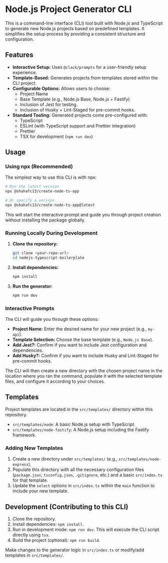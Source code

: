# Node.js Project Generator CLI

This is a command-line interface (CLI) tool built with Node.js and TypeScript to generate new Node.js projects based on predefined templates. It simplifies the setup process by providing a consistent structure and configuration.

## Features

- **Interactive Setup:** Uses `@clack/prompts` for a user-friendly setup experience.
- **Template-Based:** Generates projects from templates stored within the CLI project.
- **Configurable Options:** Allows users to choose:
  - Project Name
  - Base Template (e.g., Node.js Base, Node.js + Fastify)
  - Inclusion of Jest for testing.
  - Inclusion of Husky + Lint-Staged for pre-commit hooks.
- **Standard Tooling:** Generated projects come pre-configured with:
  - TypeScript
  - ESLint (with TypeScript support and Prettier integration)
  - Prettier
  - TSX for development (`npm run dev`)

## Usage

### Using npx (Recommended)

The simplest way to use this CLI is with npx:

```bash
# Run the latest version
npx @shahafc13/create-node-ts-app

# Or specify a version
npx @shahafc13/create-node-ts-app@latest
```

This will start the interactive prompt and guide you through project creation without installing the package globally.

### Running Locally During Development

1.  **Clone the repository:**
    ```bash
    git clone <your-repo-url>
    cd nodejs-typescript-boilerplate
    ```
2.  **Install dependencies:**
    ```bash
    npm install
    ```
3.  **Run the generator:**
    ```bash
    npm run dev
    ```

### Interactive Prompts

The CLI will guide you through these options:

- **Project Name:** Enter the desired name for your new project (e.g., `my-api`).
- **Template Selection:** Choose the base template (e.g., `Node.js Base`).
- **Add Jest?:** Confirm if you want to include Jest configuration and dependencies.
- **Add Husky?:** Confirm if you want to include Husky and Lint-Staged for pre-commit hooks.

The CLI will then create a new directory with the chosen project name in the location where you ran the command, populate it with the selected template files, and configure it according to your choices.

## Templates

Project templates are located in the `src/templates/` directory within this repository.

- `src/templates/node`: A basic Node.js setup with TypeScript.
- `src/templates/node-fastify`: A Node.js setup including the Fastify framework.

### Adding New Templates

1.  Create a new directory under `src/templates/` (e.g., `src/templates/node-express`).
2.  Populate this directory with all the necessary configuration files (`package.json`, `tsconfig.json`, `.gitignore`, etc.) and a basic `src/index.ts` for that template.
3.  Update the `select` options in `src/index.ts` within the `main` function to include your new template.

## Development (Contributing to this CLI)

1.  Clone the repository.
2.  Install dependencies: `npm install`.
3.  Run in development mode: `npm run dev`. This will execute the CLI script directly using `tsx`.
4.  Build the project (optional): `npm run build`.

Make changes to the generator logic in `src/index.ts` or modify/add templates in `src/templates/`.
